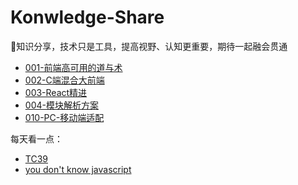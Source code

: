 # Konwledge-Share
🦁知识分享，技术只是工具，提高视野、认知更重要，期待一起融会贯通

+ [001-前端高可用的道与术](001-前端高可用的道与术.md)
+ [002-C端混合大前端](002-C端混合大前端.md)
+ [003-React精进](003-React精进.md)
+ [004-模块解析方案](004-模块解析方案.md)
+ [010-PC-移动端适配](010-PC-移动端适配.md)

每天看一点：
+ [TC39](https://github.com/tc39)
+ [you don't know javascript](https://github.com/getify/You-Dont-Know-JS)
